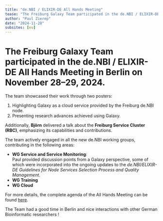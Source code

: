 ```yaml
---
title: "de.NBI / ELIXIR-DE All Hands Meeting"
tease: "The Freiburg Galaxy Team participated in the de.NBI / ELIXIR-DE All Hands Meeting"
author: "Paul Zierep"
date: "2024-11-28"
subsites: [eu]
---
```


# The Freiburg Galaxy Team participated in the **de.NBI / ELIXIR-DE All Hands Meeting** in Berlin on November 28–29, 2024.  

The team showcased their work through two posters:  
1. Highlighting Galaxy as a cloud service provided by the Freiburg de.NBI node.  
2. Presenting research advances achieved using Galaxy.  

Additionally, **Björn** delivered a talk about the **Freiburg Service Cluster (RBC)**, emphasizing its capabilities and contributions.  

The team actively engaged in all the new de.NBI working groups, contributing in the following areas:  
- **WG Service and Service Monitoring**:  
  Paul provided discussion points from a Galaxy perspective, some of which were incorporated into the ongoing updates to the *de.NBI/ELIXIR-DE Guidelines for Node Services Selection Process and Quality Management*.  
- **WG Training**  
- **WG Cloud**  

For more details, the complete agenda of the All Hands Meeting can be found [here](https://www.denbi.de/images/Events/Agendaentwurf_All_Hands_2024_V6.pdf).  

The Team had a good time in Berlin and nice interactions with other German Bioinformatic researchers !

